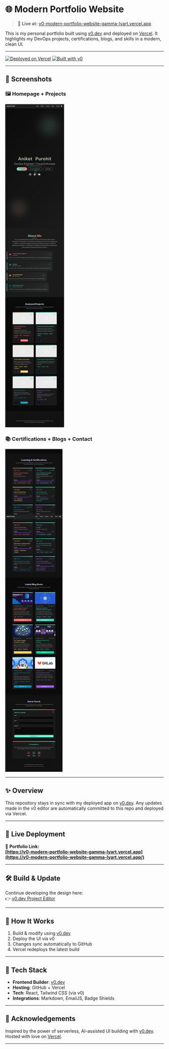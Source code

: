 # 🌐 Modern Portfolio Website

> 🚀 **Live at:** [v0-modern-portfolio-website-gamma-lyart.vercel.app](https://v0-modern-portfolio-website-gamma-lyart.vercel.app/)

This is my personal portfolio built using [v0.dev](https://v0.dev) and deployed on [Vercel](https://vercel.com). It highlights my DevOps projects, certifications, blogs, and skills in a modern, clean UI.

---

[![Deployed on Vercel](https://img.shields.io/badge/Deployed%20on-Vercel-black?style=for-the-badge&logo=vercel)](https://vercel.com/aniketpuros-projects/v0-modern-portfolio-website)
[![Built with v0](https://img.shields.io/badge/Built%20with-v0.dev-black?style=for-the-badge)](https://v0.dev/chat/projects/JFIVmaVwUhg)

---

## 📸 Screenshots

### 🖼️ Homepage + Projects
![Homepage Screenshot](./Screenshot_20250703-225847.png)

### 📚 Certifications + Blogs + Contact
![Certifications and Blog Screenshot](./Screenshot_20250703-225934.png)

---

## ✨ Overview

This repository stays in sync with my deployed app on [v0.dev](https://v0.dev). Any updates made in the v0 editor are automatically committed to this repo and deployed via Vercel.

---

## 🚀 Live Deployment

🔗 **Portfolio Link:**  
**[https://v0-modern-portfolio-website-gamma-lyart.vercel.app](https://v0-modern-portfolio-website-gamma-lyart.vercel.app/)**

---

## 🛠️ Build & Update

Continue developing the design here:  
👉 [v0.dev Project Editor](https://v0.dev/chat/projects/JFIVmaVwUhg)

---

## 🔁 How It Works

1. Build & modify using [v0.dev](https://v0.dev)
2. Deploy the UI via v0
3. Changes sync automatically to GitHub
4. Vercel redeploys the latest build

---

## 🧰 Tech Stack

- **Frontend Builder**: [v0.dev](https://v0.dev)
- **Hosting**: GitHub + Vercel
- **Tech**: React, Tailwind CSS (via v0)
- **Integrations**: Markdown, EmailJS, Badge Shields

---

## 🙌 Acknowledgements

Inspired by the power of serverless, AI-assisted UI building with [v0.dev](https://v0.dev). Hosted with love on [Vercel](https://vercel.com).

---
